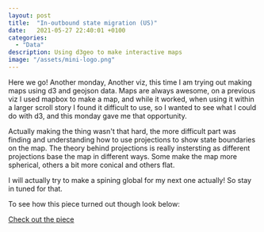 ```yaml
---
layout: post
title:  "In-outbound state migration (US)"
date:   2021-05-27 22:40:01 +0100
categories:
  - "Data"
description: Using d3geo to make interactive maps
image: "/assets/mini-logo.png"
---
```


Here we go! Another monday, Another viz, this time I am trying out making maps using d3 and geojson data. Maps are always awesome, on a previous viz I used mapbox to make a map, and while it worked, when using it within a larger scroll story I found it difficult to use, so I wanted to see what I could do with d3, and this monday gave me that opportunity.

Actually making the thing wasn't that hard, the more difficult part was finding and understanding how to use projections to show state boundaries on the map. The theory behind projections is really instersting as different projections base the map in different ways. Some make the map more spherical, others a bit more conical and others flat.

I will actually try to make a spining global for my next one actually! So stay in tuned for that.

To see how this piece turned out though look below:

<a href="https://profound-tiramisu-0721d0.netlify.app//">Check out the piece</a>
